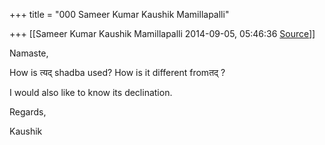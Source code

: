 +++
title = "000 Sameer Kumar Kaushik Mamillapalli"

+++
[[Sameer Kumar Kaushik Mamillapalli	2014-09-05, 05:46:36 [Source](https://groups.google.com/g/samskrita/c/7mbHjeBwgQQ)]]



Namaste,

  

How is त्यद् shadba used? How is it different fromतद् ?

I would also like to know its declination.

  

Regards,

Kaushik

